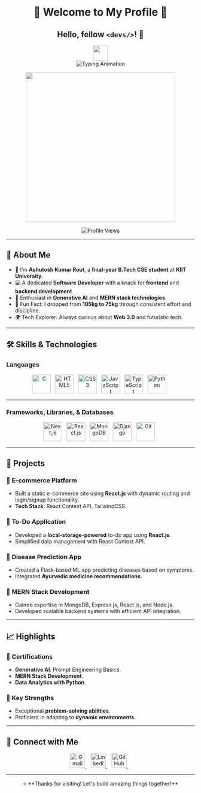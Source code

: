 <div align="center">
  <h1>
    🌟 Welcome to My Profile 🌟  
  </h1>
  <h2>
    Hello, fellow <code>&lt;devs/&gt;</code>! 👋  
  </h2>
  <img src="https://user-images.githubusercontent.com/42378118/110234147-e3259600-7f4e-11eb-95be-0c4047144dea.gif" width="40">
</div>

<div align="center">
  <img src="https://readme-typing-svg.demolab.com?font=Fira+Code&size=22&duration=2000&pause=500&color=F75275&center=true&vCenter=true&width=440&lines=Software+Developer+%7C+Frontend+%26+Backend+Enthusiast;Generative+AI+%7C+Prompt+Engineer+%7C+MERN+Developer" alt="Typing Animation">
</div>

<p align="center">
  <img src="https://github-readme-stats.vercel.app/api?username=Ashutosh-Kumar-Rout&count_private=true&theme=radical&show_icons=true" width="400">
</p>

<div align="center">
  <img src="https://komarev.com/ghpvc/?username=routAshutoshhh&color=brightgreen" alt="Profile Views">
</div>

---

## 🎯 About Me

- 🌱 I’m **Ashutosh Kumar Rout**, a **final-year B.Tech CSE student** at **KIIT University**.  
- 💻 A dedicated **Software Developer** with a knack for **frontend** and **backend development**.  
- 🤖 Enthusiast in **Generative AI** and **MERN stack technologies**.  
- 🌟 Fun Fact: I dropped from **105kg to 75kg** through consistent effort and discipline.  
- 🌍 Tech Explorer: Always curious about **Web 3.0** and futuristic tech.  

---

## 🛠️ Skills & Technologies

### **Languages**  
<div align="center">
  <img src="https://www.svgrepo.com/show/303480/c-logo.svg" height="50px" alt="C">&nbsp;&nbsp;
  <img src="https://www.svgrepo.com/show/349402/html5.svg" height="50px" alt="HTML5">&nbsp;&nbsp;
  <img src="https://www.svgrepo.com/show/349330/css3.svg" height="50px" alt="CSS3">&nbsp;&nbsp;
  <img src="https://www.svgrepo.com/show/349419/javascript.svg" height="50px" alt="JavaScript">&nbsp;&nbsp;
  <img src="https://www.svgrepo.com/show/349540/typescript.svg" height="50px" alt="TypeScript">&nbsp;&nbsp;
  <img src="https://upload.wikimedia.org/wikipedia/commons/c/c3/Python-logo-notext.svg" height="50px" alt="Python">&nbsp;&nbsp;
</div>

---

### **Frameworks, Libraries, & Databases**  
<div align="center">
  <img src="https://ui-lib.com/blog/wp-content/uploads/2021/12/nextjs-boilerplate-logo.png" height="50px" alt="Next.js">&nbsp;&nbsp;
  <img src="https://www.svgrepo.com/show/355190/reactjs.svg" height="50px" alt="React.js">&nbsp;&nbsp;
  <img src="https://www.svgrepo.com/show/331488/mongodb.svg" height="50px" alt="MongoDB">&nbsp;&nbsp;
  <img src="https://www.svgrepo.com/show/353657/django-icon.svg" height="50px" alt="Django">&nbsp;&nbsp;
  <img src="https://www.svgrepo.com/show/373623/git.svg" height="50px" alt="Git">&nbsp;&nbsp;
</div>

---

## 🚀 Projects  

### 🔹 **E-commerce Platform**  
- Built a static e-commerce site using **React.js** with dynamic routing and login/signup functionality.  
- **Tech Stack**: React Context API, TailwindCSS.  

### 🔹 **To-Do Application**  
- Developed a **local-storage-powered** to-do app using **React.js**.  
- Simplified data management with React Context API.

### 🔹 **Disease Prediction App**  
- Created a Flask-based ML app predicting diseases based on symptoms.  
- Integrated **Ayurvedic medicine recommendations**.  

### 🔹 **MERN Stack Development**  
- Gained expertise in MongoDB, Express.js, React.js, and Node.js.  
- Developed scalable backend systems with efficient API integration.

---

## 📈 Highlights  

### 🌟 Certifications  
- **Generative AI**: Prompt Engineering Basics.  
- **MERN Stack Development**.  
- **Data Analytics with Python**.  

### 🌟 Key Strengths  
- Exceptional **problem-solving abilities**.  
- Proficient in adapting to **dynamic environments**.

---

## 💬 Connect with Me  

<div align="center">
  <a href="mailto:ashutossshhh17@gmail.com">
    <img src="https://www.svgrepo.com/show/223047/gmail.svg" height="40px" alt="Gmail">
  </a>&nbsp;&nbsp;
  <a href="https://www.linkedin.com/in/ashutosh-kumar-rout">
    <img src="https://www.svgrepo.com/show/134579/linkedin.svg" height="40px" alt="LinkedIn">
  </a>&nbsp;&nbsp;
  <a href="https://github.com/routAshutoshhh">
    <img src="https://www.svgrepo.com/show/373623/git.svg" height="40px" alt="GitHub">
  </a>&nbsp;&nbsp;
</div>

---

<p align="center">
  ⭐️ **Thanks for visiting! Let's build amazing things together!**  
</p>
